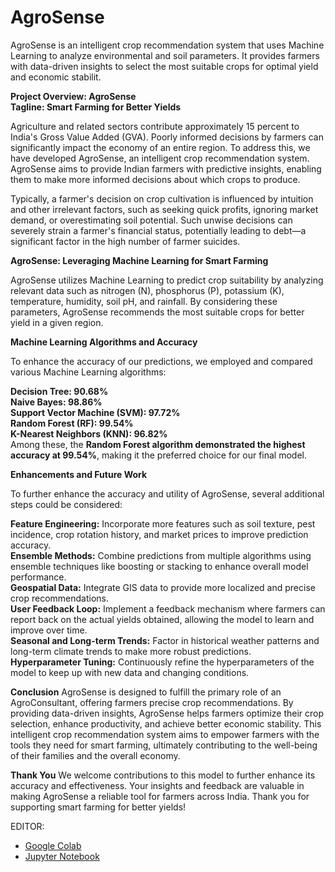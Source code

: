 # AgroSense
AgroSense is an intelligent crop recommendation system that uses Machine Learning to analyze environmental and soil parameters. It provides farmers with data-driven insights to select the most suitable crops for optimal yield and economic stabilit.

**Project Overview: AgroSense** <br>
**Tagline: Smart Farming for Better Yields**

Agriculture and related sectors contribute approximately 15 percent to India's Gross Value Added (GVA). Poorly informed decisions by farmers can significantly impact the economy of an entire region. To address this, we have developed AgroSense, an intelligent crop recommendation system. AgroSense aims to provide Indian farmers with predictive insights, enabling them to make more informed decisions about which crops to produce.

Typically, a farmer's decision on crop cultivation is influenced by intuition and other irrelevant factors, such as seeking quick profits, ignoring market demand, or overestimating soil potential. Such unwise decisions can severely strain a farmer's financial status, potentially leading to debt—a significant factor in the high number of farmer suicides.

**AgroSense: Leveraging Machine Learning for Smart Farming**

AgroSense utilizes Machine Learning to predict crop suitability by analyzing relevant data such as nitrogen (N), phosphorus (P), potassium (K), temperature, humidity, soil pH, and rainfall. By considering these parameters, AgroSense recommends the most suitable crops for better yield in a given region.

**Machine Learning Algorithms and Accuracy**

To enhance the accuracy of our predictions, we employed and compared various Machine Learning algorithms:

**Decision Tree: 90.68%** <br>
**Naive Bayes: 98.86%** <br>
**Support Vector Machine (SVM): 97.72%** <br>
**Random Forest (RF): 99.54%** <br>
**K-Nearest Neighbors (KNN): 96.82%** <br>
Among these, the **Random Forest algorithm demonstrated the highest accuracy at 99.54%**, making it the preferred choice for our final model.

**Enhancements and Future Work**

To further enhance the accuracy and utility of AgroSense, several additional steps could be considered:

**Feature Engineering:** Incorporate more features such as soil texture, pest incidence, crop rotation history, and market prices to improve prediction accuracy.<br>
**Ensemble Methods:** Combine predictions from multiple algorithms using ensemble techniques like boosting or stacking to enhance overall model performance.<br>
**Geospatial Data:** Integrate GIS data to provide more localized and precise crop recommendations.<br>
**User Feedback Loop:** Implement a feedback mechanism where farmers can report back on the actual yields obtained, allowing the model to learn and improve over time.<br>
**Seasonal and Long-term Trends:** Factor in historical weather patterns and long-term climate trends to make more robust predictions.<br>
**Hyperparameter Tuning:** Continuously refine the hyperparameters of the model to keep up with new data and changing conditions.<br>

**Conclusion**
AgroSense is designed to fulfill the primary role of an AgroConsultant, offering farmers precise crop recommendations. By providing data-driven insights, AgroSense helps farmers optimize their crop selection, enhance productivity, and achieve better economic stability. This intelligent crop recommendation system aims to empower farmers with the tools they need for smart farming, ultimately contributing to the well-being of their families and the overall economy.

**Thank You**
We welcome contributions to this model to further enhance its accuracy and effectiveness. Your insights and feedback are valuable in making AgroSense a reliable tool for farmers across India. Thank you for supporting smart farming for better yields!


EDITOR:
 - [Google Colab](https://colab.research.google.com/)
 - [Jupyter Notebook](https://jupyter.org/)

